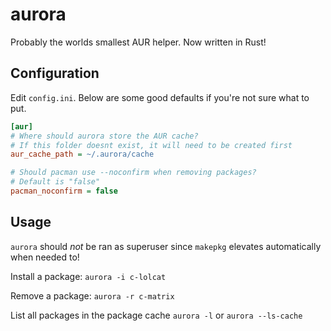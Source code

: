 # aurora
Probably the worlds smallest AUR helper. Now written in Rust!

## Configuration
Edit `config.ini`. Below are some good defaults if you're not sure what to put.

```ini
[aur]
# Where should aurora store the AUR cache?
# If this folder doesnt exist, it will need to be created first
aur_cache_path = ~/.aurora/cache

# Should pacman use --noconfirm when removing packages?
# Default is "false" 
pacman_noconfirm = false
```

## Usage
`aurora` should *not* be ran as superuser since `makepkg` elevates automatically when needed to!

Install a package:
`aurora -i c-lolcat`

Remove a package:
`aurora -r c-matrix`

List all packages in the package cache
`aurora -l` or `aurora --ls-cache`